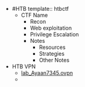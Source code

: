 - #HTB
  template:: htbctf
	- CTF Name
		- Recon
		- Web exploitation
		- Privilege Escalation
		- Notes
			- Resources
			- Strategies
			- Other Notes
- HTB VPN
	- [lab_Ayaan7345.ovpn](../assets/lab_Ayaan7345_1691956230864_0.ovpn)
	-